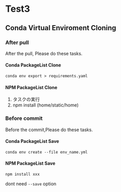 # Test3

## Conda Virtual Enviroment Cloning

### After pull

After the pull, Please do these tasks.

#### Conda PackageList Clone

`conda env export > requirements.yaml`

#### NPM PackageList Clone

1. タスクの実行
2. npm install (home/static/home)

### Before commit

Before the commit,Please do these tasks.

#### Conda PackageList Save

`conda env create --file env_name.yml`

#### NPM PackageList Save

`npm install xxx`

dont need `--save` option
